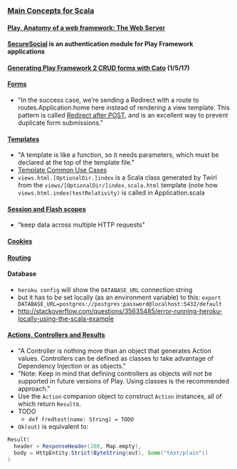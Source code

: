 ### [Main Concepts for Scala](https://www.playframework.com/documentation/2.5.x/ScalaHome)

#### [Play, Anatomy of a web framework: The Web Server](http://jto.github.io/articles/play_anatomy_part1_bootstrap/)

#### [SecureSocial](http://securesocial.ws/guide/getting-started.html) is an authentication module for Play Framework applications

#### [Generating Play Framework 2 CRUD forms with Cato](http://alvinalexander.com/scala/crud-forms-play-framework-2-cato-crud-generator) (1/5/17)

#### [Forms](https://www.playframework.com/documentation/2.5.x/ScalaForms)
* "In the success case, we’re sending a Redirect with a route to routes.Application.home here instead of rendering a view template. This pattern is called [Redirect after POST](https://en.wikipedia.org/wiki/Post/Redirect/Get), and is an excellent way to prevent duplicate form submissions."

#### [Templates](https://www.playframework.com/documentation/2.5.x/ScalaTemplates)
* "A template is like a function, so it needs parameters, which must be declared at the top of the template file."
* [Template Common Use Cases](https://www.playframework.com/documentation/2.5.x/ScalaTemplateUseCases)
* `views.html.[OptionalDir.]index` is a Scala class generated by Twirl from the `views/[OptionalDir/]index.scala.html` template (note how `views.html.index(testRelativity)` is called in Application.scala

#### [Session and Flash scopes](https://www.playframework.com/documentation/2.5.x/ScalaSessionFlash)
* "keep data across multiple HTTP requests"

#### [Cookies](https://www.playframework.com/documentation/2.5.x/ScalaResults#setting-and-discarding-cookies)

#### [Routing](https://www.playframework.com/documentation/2.5.x/ScalaRouting)

#### Database
* `heroku config` will show the `DATABASE_URL` connection string
* but it has to be set locally (as an environment variable) to this: `export DATABASE_URL=postgres://postgres:password@localhost:5432/default`
* http://stackoverflow.com/questions/35635485/error-running-heroku-locally-using-the-scala-example

#### [Actions, Controllers and Results](https://www.playframework.com/documentation/2.5.x/ScalaActions)
* "A Controller is nothing more than an object that generates Action values. Controllers can be defined as classes to take advantage of Dependency Injection or as objects."
* "Note: Keep in mind that defining controllers as objects will not be supported in future versions of Play. Using classes is the recommended approach."
* Use the `Action` companion object to construct `Action` instances, all of which return `Result`s.
* TODO
  * `def fredtest(name: String) = TODO`
* `Ok(out)` is equivalent to:

```scala
Result(
  header = ResponseHeader(200, Map.empty),
  body = HttpEntity.Strict(ByteString(out), Some("text/plain"))
)
```